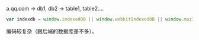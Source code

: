 a.qq.com -> db1, db2 -> table1, table2….



```js
var indexdb = window.indexedDB || window.webkitIndexedDB || window.mozIndexedDB || window.msIndexedDB
```

编码较复杂（跟后端的数据库差不多）。